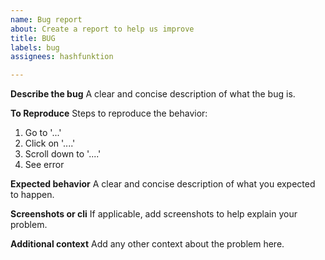 ```yaml
---
name: Bug report
about: Create a report to help us improve
title: BUG
labels: bug
assignees: hashfunktion

---
```


**Describe the bug**
A clear and concise description of what the bug is.

**To Reproduce**
Steps to reproduce the behavior:
1. Go to '...'
2. Click on '....'
3. Scroll down to '....'
4. See error

**Expected behavior**
A clear and concise description of what you expected to happen.

**Screenshots or cli**
If applicable, add screenshots to help explain your problem.

**Additional context**
Add any other context about the problem here.

